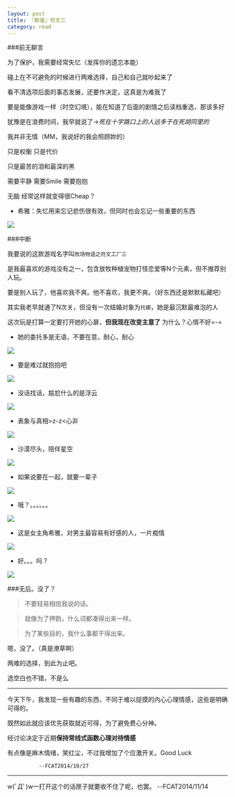 ```yaml
---
layout: post
title: 『断崖』符文三
category: read
---
```


###前无聊言

为了保护，我需要经常失忆（发挥你的遗忘本能）

碰上在不可避免的时候进行两难选择，自己和自己就吵起来了

看不清选项后面的事态发展，还要作决定，这真是为难我了

要是能像游戏一样（时空幻境），能在知道了后面的剧情之后读档重选，那该多好

犹豫是在浪费时间，我早就说了->*死在十字路口上的人远多于在死胡同里的* 

我并非无情（MM，我说好的我会照顾妳的）

只是权衡 只是代价

只是最苦的泪和最深的黑

需要平静 需要Smile 需要抱抱

无脑 经常这样就变得很Cheap？

- 希雅：失忆用来忘记悲伤很有效，但同时也会忘记一些重要的东西

<img class="cover" src="/images/2014/10/read/RF3/20141025004153.jpg" />

###中断

我要说的这款游戏名字叫`牧场物语之符文工厂三`

是我最喜欢的游戏没有之一，包含放牧种植宠物打怪恋爱等N个元素，但不推荐别人玩。

要是别人玩了，他喜欢我不爽。他不喜欢，我更不爽。（好东西还是默默私藏吧）

其实我老早就通了N次关，但没有一次结婚对象为`托娜`，她是最沉默最难泡的人

这次玩是打算一定要打开她的心扉，**但我现在改变主意了** 为什么？心情不好=-=

- 她的委托多是无语，不要在意，耐心，耐心

<img class="cover" src="/images/2014/10/read/RF3/20141023231806.jpg" />

- 要是难过就抱抱吧

<img class="cover" src="/images/2014/10/read/RF3/20141023232010.jpg" />

- 没话找话，尴尬什么的是浮云

<img class="cover" src="/images/2014/10/read/RF3/20141023204626.jpg" />

- 表象与真相>z-z<心非

<img class="cover" src="/images/2014/10/read/RF3/20141023224334.jpg" />

- 沙漠尽头，陪伴星空

<img class="cover" src="/images/2014/10/read/RF3/20141023205330.jpg" />

- 如果说要在一起，就要一辈子

<img class="cover" src="/images/2014/10/read/RF3/20141024215953.jpg" />

- 哦？。。。。。。

<img class="cover" src="/images/2014/10/read/RF3/20141023210937.jpg" />

- 这是女主角希雅，对男主最容易有好感的人，一片痴情

<img class="cover" src="/images/2014/10/read/RF3/20141025004120.jpg" />

- 好。。。吗？

<img class="cover" src="/images/2014/10/read/RF3/20141024235946.jpg" />

###无后。没了？


>不要轻易相信我说的话。

>就像为了押韵，什么词都凑得出来一样。

>为了某些目的，我什么事都干得出来。

嗯，没了。（真是潦草啊）

两难的选择，到此为止吧。

选空白也不错，不是么

---

今天下午，我发现一些有趣的东西，不同于难以捉摸的内心心理情感，这些是明确可得的。

既然如此就应该优先获取就近可得，为了避免费心分神。

经讨论决定于近期**保持常线式函数心理对待情感**

有点像是麻木情绪，笑红尘，不过我增加了个应激开关。Good Luck

              --FCAT2014/10/27
---

w(ﾟДﾟ)w一打开这个的话匣子就要收不住了呢，也罢。
              --FCAT2014/11/14